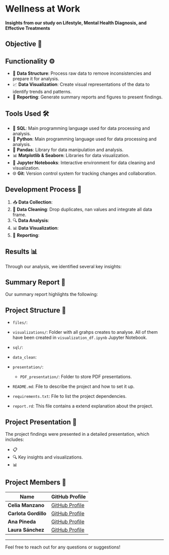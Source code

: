 # Wellness at Work
**Insights from our study on Lifestyle, Mental Health Diagnosis, and Effective Treatments**

## Objective 🎯


## Functionality ⚙️

- 🧹 **Data Structure**: Process raw data to remove inconsistencies and prepare it for analysis.
- 📈 **Data Visualization**: Create visual representations of the data to identify trends and patterns.
- 📝 **Reporting**: Generate summary reports and figures to present findings.

## Tools Used 🛠️

- 🐍 **SQL**: Main programming language used for data processing and analysis.
- 🐍 **Python**: Main programming language used for data processing and analysis.
- 🐼 **Pandas**: Library for data manipulation and analysis.
- 📊 **Matplotlib & Seaborn**: Libraries for data visualization.
- 📓 **Jupyter Notebooks**: Interactive environment for data cleaning and visualization.
- 🌐 **Git**: Version control system for tracking changes and collaboration.

## Development Process 🚀

1. 📥 **Data Collection**: 
2. 🧹 **Data Cleaning**: Drop duplicates, nan values and integrate all data frame. 
3. 🔍 **Data Analysis**: 
4. 📊 **Data Visualization**: 
5. 📝 **Reporting**:

## Results 📊
Through our analysis, we identified several key insights:




## Summary Report 📄

Our summary report highlights the following:





## Project Structure 📁

- `files/`: 
  
- `visualizations/`: Folder with all grahps creates to analyse. All of them have been created in `visualization_df.ipynb` Jupyter Notebook.
- `sql/`: 

- `data_clean`: 
- `presentation/`: 
  - `PDF_presentation/`: Folder to store PDF presentations.
- `README.md`: File to describe the project and how to set it up.
- `requirements.txt`: File to list the project dependencies.
- `report.rd`: This file contains a extend explanation about the project.

## Project Presentation 🎤

The project findings were presented in a detailed presentation, which includes:
- 📋 
- 🔍 Key insights and visualizations.
- 📊 




## Project Members 👥

| Name       | GitHub Profile                           |
|------------|------------------------------------------|
| **Celia Manzano** | [GitHub Profile](https://github.com/cemanzanoc) |
| **Carlota Gordillo** | [GitHub Profile](https://github.com/carlotagordillo2) |
| **Ana Pineda** | [GitHub Profile](https://github.com/asdianita) |
| **Laura Sánchez** | [GitHub Profile](https://github.com/laurasanchez20) |
----

Feel free to reach out for any questions or suggestions!
